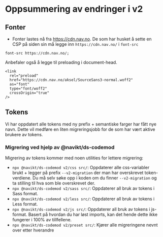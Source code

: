# Oppsummering av endringer i v2

## Fonter

- Fonter lastes nå fra https://cdn.nav.no. De som har husket å sette en CSP på siden sin må legge inn `https://cdn.nav.no/` i `font-src`

```
font-src https://cdn.nav.no/;
```

Anbefaler også å legge til preloading i document-head.

```
<link
  rel="preload"
  href="https://cdn.nav.no/aksel/SourceSans3-normal.woff2"
  as="font"
  type="font/woff2"
  crossOrigin="true"
/>
```

## Tokens

Vi har oppdatert alle tokens med ny prefix + semantiske farger har fått nye navn. Dette vil medføre en liten migreringsjobb for de som har vært aktive brukere av tokens.

### Migrering ved hjelp av @navikt/ds-codemod

Migrering av tokens kommer med noen utilities for lettere migrering:

- `npx @navikt/ds-codemod v2/css src/`: Oppdaterer alle css-variabler brukt + legger på prefix `--v2-migration` der man har overskrevet token-verdiene. Du må selv søke opp i koden om du finner `--v2-migration` og ta stilling til hva som ble overskrevet der.
- `npx @navikt/ds-codemod v2/sass src/`: Oppdaterer all bruk av tokens i Sass format.
- `npx @navikt/ds-codemod v2/less src/`: Oppdaterer all bruk av tokens i Less format.
- `npx @navikt/ds-codemod v2/js src/`: Oppdaterer all bruk av tokens i js-format. Basert på hvordan du har løst imports, kan det hende dette ikke fungerer i 100% av tillfellene.
- `npx @navikt/ds-codemod v2/preset src/`: Kjører alle migreringene nevnt over etter hverandre
